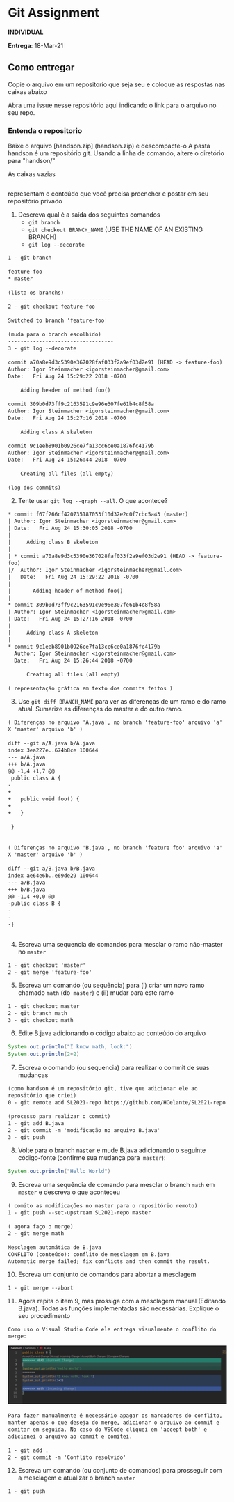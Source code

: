 # Git Assignment

**INDIVIDUAL**

**Entrega**: 18-Mar-21

## Como entregar
Copie o arquivo em um repositorio que seja seu e coloque as respostas nas caixas abaixo

Abra uma issue nesse repositório aqui indicando o link para o arquivo no seu repo.

### Entenda o repositorio
Baixe o arquivo [handson.zip] (handson.zip) e descompacte-o
A pasta handson é um repositório git. Usando a linha de comando, altere o diretório para "handson/"

As caixas vazias
```

```
representam o conteúdo que você precisa preencher e postar em seu repositório privado

1. Descreva qual é a saída dos seguintes comandos
    -  `git branch` 
    -  `git checkout BRANCH_NAME` (USE THE NAME OF AN EXISTING BRANCH)
    -  `git log --decorate`

```
1 - git branch  

feature-foo
* master

(lista os branchs)
----------------------------------
2 - git checkout feature-foo 

Switched to branch 'feature-foo'

(muda para o branch escolhido)
----------------------------------
3 - git log --decorate

commit a70a8e9d3c5390e367028faf033f2a9ef03d2e91 (HEAD -> feature-foo)
Author: Igor Steinmacher <igorsteinmacher@gmail.com>
Date:   Fri Aug 24 15:29:22 2018 -0700

    Adding header of method foo()

commit 309b0d73ff9c2163591c9e96e307fe61b4c8f58a
Author: Igor Steinmacher <igorsteinmacher@gmail.com>
Date:   Fri Aug 24 15:27:16 2018 -0700

    Adding class A skeleton

commit 9c1eeb8901b0926ce7fa13cc6ce0a1876fc4179b
Author: Igor Steinmacher <igorsteinmacher@gmail.com>
Date:   Fri Aug 24 15:26:44 2018 -0700

    Creating all files (all empty)

(log dos commits)
```

2. Tente usar `git log --graph --all`. O que acontece?
```
* commit f67f266cf420735187053f10d32e2c0f7cbc5a43 (master)
| Author: Igor Steinmacher <igorsteinmacher@gmail.com>
| Date:   Fri Aug 24 15:30:05 2018 -0700
| 
|     Adding class B skeleton
|   
| * commit a70a8e9d3c5390e367028faf033f2a9ef03d2e91 (HEAD -> feature-foo)
|/  Author: Igor Steinmacher <igorsteinmacher@gmail.com>
|   Date:   Fri Aug 24 15:29:22 2018 -0700
|   
|       Adding header of method foo()
| 
* commit 309b0d73ff9c2163591c9e96e307fe61b4c8f58a
| Author: Igor Steinmacher <igorsteinmacher@gmail.com>
| Date:   Fri Aug 24 15:27:16 2018 -0700
| 
|     Adding class A skeleton
| 
* commit 9c1eeb8901b0926ce7fa13cc6ce0a1876fc4179b
  Author: Igor Steinmacher <igorsteinmacher@gmail.com>
  Date:   Fri Aug 24 15:26:44 2018 -0700
  
      Creating all files (all empty)

( representação gráfica em texto dos commits feitos )

```

3. Use `git diff BRANCH_NAME`  para ver as diferenças de um ramo e do ramo atual.
   Sumarize as diferenças do master e do outro ramo.

```
( Diferenças no arquivo 'A.java', no branch 'feature-foo' arquivo 'a' X 'master' arquivo 'b' )

diff --git a/A.java b/A.java
index 3ea227e..674b8ce 100644
--- a/A.java
+++ b/A.java
@@ -1,4 +1,7 @@
 public class A {
-
+   
+   public void foo() {
+   
+   }
 
 }


( Diferenças no arquivo 'B.java', no branch 'feature foo' arquivo 'a' X 'master' arquivo 'b' )

diff --git a/B.java b/B.java
index ae64e6b..e69de29 100644
--- a/B.java
+++ b/B.java
@@ -1,4 +0,0 @@
-public class B {
-
-
-}


```

4. Escreva uma sequencia de comandos para mesclar o ramo não-master no `master`

```
1 - git checkout 'master'
2 - git merge 'feature-foo'

```


5. Escreva um comando (ou sequência) para (i) criar um novo ramo chamado `math` (do` master`)
e (ii) mudar para este ramo

```
1 - git checkout master
2 - git branch math
3 - git checkout math

```
   
6. Edite B.java adicionando o código abaixo ao conteúdo do arquivo
```java
System.out.println("I know math, look:")
System.out.println(2+2)
```

7. Escreva o comando (ou sequencia) para realizar o commit de suas mudanças
```
(como handson é um repositório git, tive que adicionar ele ao repositório que criei)
0 - git remote add SL2021-repo https://github.com/HCelante/SL2021-repo

(processo para realizar o commit)
1 - git add B.java
2 - git commit -m 'modificação no arquivo B.java'
3 - git push

```

8. Volte para o branch `master` e mude B.java adicionando o seguinte código-fonte (confirme sua mudança para` master`):
```java
System.out.println("Hello World")
```

9. Escreva uma sequência de comando para mesclar o branch `math` em` master` e descreva o que aconteceu
```
( comito as modificações no master para o repositório remoto)
1 - git push --set-upstream SL2021-repo master

( agora faço o merge)
2 - git merge math

Mesclagem automática de B.java
CONFLITO (conteúdo): conflito de mesclagem em B.java
Automatic merge failed; fix conflicts and then commit the result.

```
   
10. Escreva um conjunto de comandos para abortar a mesclagem
```
1 - git merge --abort

```
   
11. Agora repita o item 9, mas prossiga com a mesclagem manual (Editando B.java). Todas as funções implementadas são necessárias. Explique o seu procedimento
```
Como uso o Visual Studio Code ele entrega visualmente o conflito do merge:
```
![merge visualizer](/capmerge.png)
```
Para fazer manualmente é necessário apagar os marcadores do conflito, manter apenas o que deseja do merge, adicionar o arquivo ao commit e comitar em seguida. No caso do VSCode cliquei em 'accept both' e adicionei o arquivo ao commit e comitei.

1 - git add .
2 - git commit -m 'Conflito resolvido'

```

12. Escreva um comando (ou conjunto de comandos) para prosseguir com a mesclagem e atualizar o branch `master`
```
1 - git push

```



